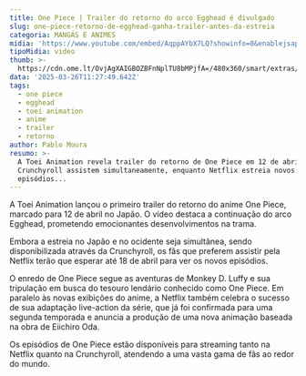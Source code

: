 ```yaml
---
title: One Piece | Trailer do retorno do arco Egghead é divulgado
slug: one-piece-retorno-de-egghead-ganha-trailer-antes-da-estreia
categoria: MANGÁS E ANIMES
midia: 'https://www.youtube.com/embed/AqppAYbX7LQ?showinfo=0&enablejsapi=1'
tipoMidia: video
thumb: >-
  https://cdn.ome.lt/OvjAgXAIGBOZBFnNplTU8bMPjfA=/480x360/smart/extras/conteudos/01_tKBzO7x.jpg
data: '2025-03-26T11:27:49.642Z'
tags:
  - one piece
  - egghead
  - toei animation
  - anime
  - trailer
  - retorno
author: Pablo Moura
resumo: >-
  A Toei Animation revela trailer do retorno de One Piece em 12 de abril. Fãs da
  Crunchyroll assistem simultaneamente, enquanto Netflix estreia novos
  episódios...
---
```


A Toei Animation lançou o primeiro trailer do retorno do anime One Piece, marcado para 12 de abril no Japão. O vídeo destaca a continuação do arco Egghead, prometendo emocionantes desenvolvimentos na trama.

Embora a estreia no Japão e no ocidente seja simultânea, sendo disponibilizada através da Crunchyroll, os fãs que preferem assistir pela Netflix terão que esperar até 18 de abril para ver os novos episódios.

O enredo de One Piece segue as aventuras de Monkey D. Luffy e sua tripulação em busca do tesouro lendário conhecido como One Piece. Em paralelo às novas exibições do anime, a Netflix também celebra o sucesso de sua adaptação live-action da série, que já foi confirmada para uma segunda temporada e anuncia a produção de uma nova animação baseada na obra de Eiichiro Oda.

Os episódios de One Piece estão disponíveis para streaming tanto na Netflix quanto na Crunchyroll, atendendo a uma vasta gama de fãs ao redor do mundo.
